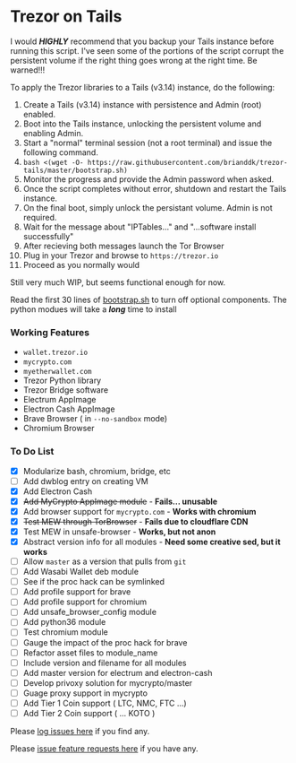 # Trezor on Tails

I would ***HIGHLY*** recommend that you backup your Tails instance before running this script.  I've seen some of the portions of the script corrupt the persistent volume if the right thing goes wrong at the right time.  Be warned!!!

To apply the Trezor libraries to a Tails (v3.14) instance, do the following:

1. Create a Tails (v3.14) instance with persistence and Admin (root) enabled.
2. Boot into the Tails instance, unlocking the persistent volume and enabling Admin.
3. Start a "normal" terminal session (not a root terminal) and issue the following command.
4. `bash <(wget -O- https://raw.githubusercontent.com/brianddk/trezor-tails/master/bootstrap.sh)`
5. Monitor the progress and provide the Admin password when asked.
6. Once the script completes without error, shutdown and restart the Tails instance.
7. On the final boot, simply unlock the persistant volume.  Admin is not required.
8. Wait for the message about "IPTables..." and "...software install successfully"
9. After recieving both messages launch the Tor Browser
10. Plug in your Trezor and browse to `https://trezor.io`
11. Proceed as you normally would

Still very much WIP, but seems functional enough for now.

Read the first 30 lines of [bootstrap.sh](https://github.com/brianddk/trezor-tails/blob/master/bootstrap.sh) to turn off optional components.  The python modues will take a ***long*** time to install

### Working Features

* `wallet.trezor.io`
* `mycrypto.com`
* `myetherwallet.com`
* Trezor Python library
* Trezor Bridge software
* Electrum AppImage
* Electron Cash AppImage
* Brave Browser ( in `--no-sandbox` mode)
* Chromium Browser

### To Do List

- [x] Modularize bash, chromium, bridge, etc
- [ ] Add dwblog entry on creating VM
- [x] Add Electron Cash
- [x] ~~Add MyCrypto AppImage module~~ - **Fails... unusable**
- [x] Add browser support for `mycrypto.com` - **Works with chromium**
- [x] ~~Test MEW through TorBrowser~~ - **Fails due to cloudflare CDN**
- [x] Test MEW in unsafe-browser - **Works, but not anon**
- [x] Abstract version info for all modules - **Need some creative sed, but it works**
- [ ] Allow `master` as a version that pulls from `git`
- [ ] Add Wasabi Wallet deb module
- [ ] See if the proc hack can be symlinked
- [ ] Add profile support for brave
- [ ] Add profile support for chromium
- [ ] Add unsafe_browser_config module
- [ ] Add python36 module
- [ ] Test chromium module
- [ ] Gauge the impact of the proc hack for brave
- [ ] Refactor asset files to module_name
- [ ] Include version and filename for all modules
- [ ] Add master version for electrum and electron-cash
- [ ] Develop privoxy solution for mycrypto/master
- [ ] Guage proxy support in mycrypto
- [ ] Add Tier 1 Coin support ( LTC, NMC, FTC ...)
- [ ] Add Tier 2 Coin support ( ... KOTO )

Please [log issues here](https://github.com/brianddk/trezor-tails/issues/new) if you find any.

Please [issue feature requests here](https://github.com/brianddk/trezor-tails/issues/new) if you have any.
